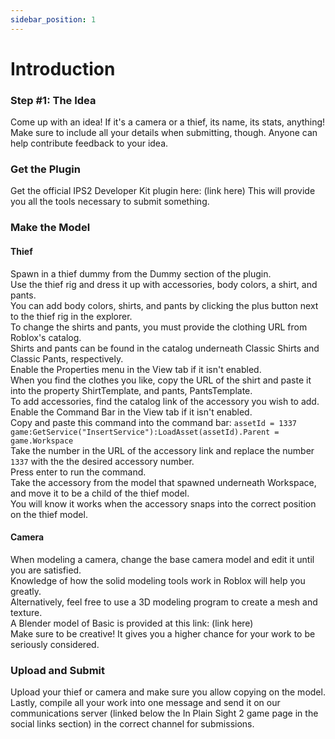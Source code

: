 ```yaml
---
sidebar_position: 1
---
```


# Introduction

### Step #1: The Idea

Come up with an idea! If it's a camera or a thief, its name, its stats, anything! Make sure to include all your details when submitting, though.
Anyone can help contribute feedback to your idea.

### Get the Plugin

Get the official IPS2 Developer Kit plugin here: (link here)
This will provide you all the tools necessary to submit something.

### Make the Model

#### Thief

Spawn in a thief dummy from the Dummy section of the plugin.    
Use the thief rig and dress it up with accessories, body colors, a shirt, and pants.   
You can add body colors, shirts, and pants by clicking the plus button next to the thief rig in the explorer.   
To change the shirts and pants, you must provide the clothing URL from Roblox's catalog.   
Shirts and pants can be found in the catalog underneath Classic Shirts and Classic Pants, respectively.   
Enable the Properties menu in the View tab if it isn't enabled.   
When you find the clothes you like, copy the URL of the shirt and paste it into the property ShirtTemplate, and pants, PantsTemplate.   
To add accessories, find the catalog link of the accessory you wish to add.   
Enable the Command Bar in the View tab if it isn't enabled.   
Copy and paste this command into the command bar: `assetId = 1337 game:GetService("InsertService"):LoadAsset(assetId).Parent = game.Workspace`   
Take the number in the URL of the accessory link and replace the number `1337` with the the desired accessory number.   
Press enter to run the command.   
Take the accessory from the model that spawned underneath Workspace, and move it to be a child of the thief model.   
You will know it works when the accessory snaps into the correct position on the thief model.   

#### Camera

When modeling a camera, change the base camera model and edit it until you are satisfied.   
Knowledge of how the solid modeling tools work in Roblox will help you greatly.   
Alternatively, feel free to use a 3D modeling program to create a mesh and texture.   
A Blender model of Basic is provided at this link: (link here)   
Make sure to be creative! It gives you a higher chance for your work to be seriously considered.   

### Upload and Submit

Upload your thief or camera and make sure you allow copying on the model. Lastly, compile all your work into one message and send it on our
communications server (linked below the In Plain Sight 2 game page in the social links section) in the correct channel for submissions.